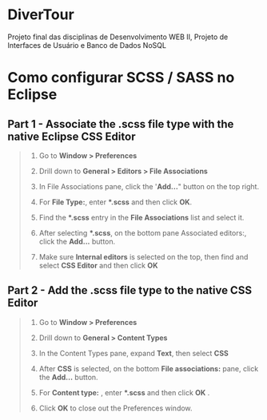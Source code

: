 # DiverTour
Projeto final das disciplinas de Desenvolvimento WEB II, Projeto de Interfaces de Usuário e Banco de Dados NoSQL

# Como configurar SCSS / SASS no Eclipse

## Part 1 - Associate the .scss file type with the native Eclipse CSS Editor
>1. Go to **Window > Preferences**
>
>2. Drill down to **General > Editors > File Associations**
>
> 3. In File Associations pane, click the '**Add...**" button on the top right.
>
> 4. For **File Type:**, enter __*.scss__ and then click __OK__.
>
> 5. Find the __*.scss__ entry in the __File Associations__ list and select it.
>
> 6. After selecting __*.scss__, on the bottom pane Associated editors:, click the __Add...__ button.
>
> 7. Make sure **Internal editors** is selected on the top, then find and select **CSS Editor** and then click **OK**


## Part 2 - Add the .scss file type to the native CSS Editor

>1. Go to **Window > Preferences**
>
>2. Drill down to **General > Content Types**
>
>3. In the Content Types pane, expand **Text**, then select **CSS**
>
>4. After **CSS** is selected, on the bottom **File associations:** pane, click the **Add...** button.
>
>5. For **Content type:** , enter __*.scss__ and then click __OK__ .
>
>6. Click __OK__ to close out the Preferences window.
>

